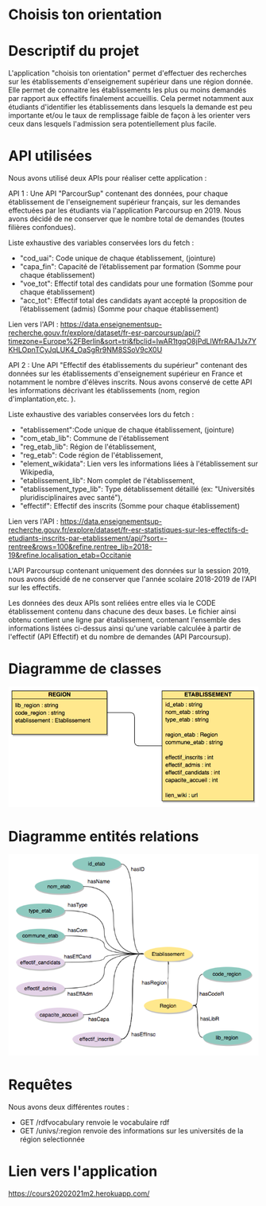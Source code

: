 # Choisis ton orientation

# Descriptif du projet
L'application "choisis ton orientation" permet d'effectuer des recherches sur les établissements d'enseignement supérieur dans une région donnée.  
Elle permet de connaitre les établissements les plus ou moins demandés par rapport aux effectifs finalement accueillis. Cela permet notamment aux étudiants d'identifier les établissements dans lesquels la demande est peu importante et/ou le taux de remplissage faible de façon à les orienter vers ceux dans lesquels l'admission sera potentiellement plus facile.

# API utilisées
Nous avons utilisé deux APIs pour réaliser cette application :

API 1 : Une API "ParcourSup" contenant des données, pour chaque établissement de l'enseignement supérieur français, sur les demandes effectuées par les étudiants via l'application Parcoursup en 2019. Nous avons décidé de ne conserver que le nombre total de demandes (toutes filières confondues).

Liste exhaustive des variables conservées lors du fetch :
- "cod_uai": Code unique de chaque établissement, (jointure)
- "capa_fin": Capacité de l’établissement par formation (Somme pour chaque établissement)
- "voe_tot": Effectif total des candidats pour une formation (Somme pour chaque établissement)
- "acc_tot": Effectif total des candidats ayant accepté la proposition de l’établissement (admis) (Somme pour chaque établissement)

Lien vers l'API : https://data.enseignementsup-recherche.gouv.fr/explore/dataset/fr-esr-parcoursup/api/?timezone=Europe%2FBerlin&sort=tri&fbclid=IwAR1tgqO8jPdLlWfrRAJ1Jx7YKHLOpnTCyJqLUK4_OaSgRr9NM8SSoV9cX0U 

API 2 : Une API "Effectif des établissements du supérieur" contenant des données sur les établissements d'enseignement supérieur en France et notamment le nombre d'élèves inscrits. Nous avons conservé de cette API les informations décrivant les établissements (nom, region d'implantation,etc. ). 

Liste exhaustive des variables conservées lors du fetch :
- "etablissement":Code unique de chaque établissement, (jointure)
- "com_etab_lib": Commune de l'établissement
- "reg_etab_lib": Région de l'établissement,
- "reg_etab": Code région de l'établissement,
- "element_wikidata": Lien vers les informations liées à l'établissement sur Wikipedia,
- "etablissement_lib": Nom complet de l'établissement,
- "etablissement_type_lib": Type détablissement détaillé (ex: "Universités pluridisciplinaires avec santé"),
- "effectif": Effectif des inscrits (Somme pour chaque établissement)

Lien vers l'API : https://data.enseignementsup-recherche.gouv.fr/explore/dataset/fr-esr-statistiques-sur-les-effectifs-d-etudiants-inscrits-par-etablissement/api/?sort=-rentree&rows=100&refine.rentree_lib=2018-19&refine.localisation_etab=Occitanie 

L'API Parcoursup contenant uniquement des données sur la session 2019, nous avons décidé de ne conserver que l'année scolaire 2018-2019 de l'API sur les effectifs.

Les données des deux APIs sont reliées entre elles via le CODE établissement contenu dans chacune des deux bases. Le fichier ainsi obtenu contient une ligne par établissement, contenant l'ensemble des informations listées ci-dessus ainsi qu'une variable calculée à partir de l'effectif (API Effectif) et du nombre de demandes (API Parcoursup). 

# Diagramme de classes

![alt text](/docs/images/diag_classes.png)

# Diagramme entités relations

![alt text](/docs/images/diag_e_r.png)

# Requêtes
Nous avons deux différentes routes :
 - GET /rdfvocabulary renvoie le vocabulaire rdf 
 - GET /univs/:region renvoie des informations sur les universités de la région selectionnée

# Lien vers l'application

https://cours20202021m2.herokuapp.com/ 
